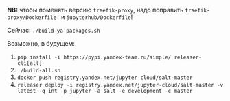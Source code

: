 **NB:** чтобы поменять версию `traefik-proxy`, надо поправить `traefik-proxy/Dockerfile
` и `jupyterhub/Dockerfile`!

Сейчас:
`./build-ya-packages.sh`

Возможно, в будущем:
1) `pip install -i https://pypi.yandex-team.ru/simple/ releaser-cli[all]`
2) `./build-all.sh`
3) `docker push registry.yandex.net/jupyter-cloud/salt-master`
4) `releaser deploy -i registry.yandex.net/jupyter-cloud/salt-master -v latest -q int -p jupyter -a salt -e development -c master`

